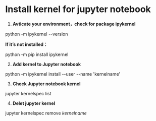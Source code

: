# Install kernel for jupyter notebook


1. **Avticate your environment，check for package ipykernel**

python -m ipykernel --version

**If it’s not installed：**

python -m pip install ipykernel



2. **Add kernel to Jupyter notebook**

python -m ipykernel install --user --name 'kernelname'



3. **Check Jupyter notebook kernel**

jupyter kernelspec list

 

4. **Delet jupyter kernel**

jupyter kernelspec remove *kernelname*

